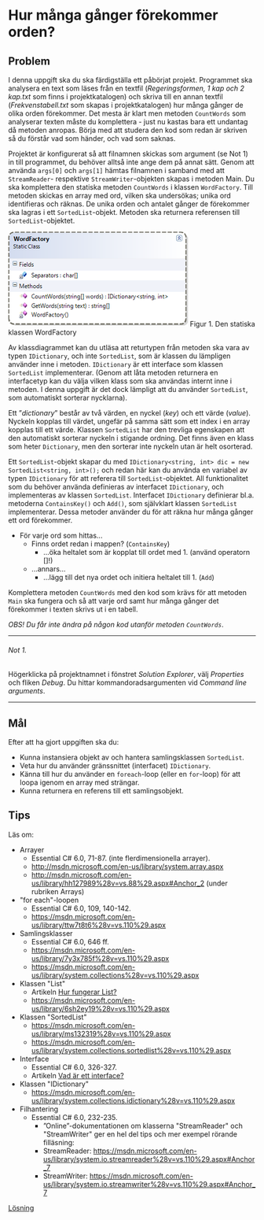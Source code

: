 # Hur många gånger förekommer orden?

## Problem
I denna uppgift ska du ska färdigställa ett påbörjat projekt. Programmet ska analysera en text som läses från en textfil (_Regeringsformen, 1 kap och 2 kap.txt_ som finns i projektkatalogen) och skriva till en annan textfil (_Frekvenstabell.txt_ som skapas i projektkatalogen) hur många gånger de olika orden förekommer. Det mesta är klart men metoden ```CountWords``` som analyserar texten måste du komplettera - just nu kastas bara ett undantag då metoden anropas. Börja med att studera den kod som redan är skriven så du förstår vad som händer, och vad som saknas.

Projektet är konfigurerat så att filnamnen skickas som argument (se Not 1) in till programmet, du behöver alltså inte ange dem på annat sätt. Genom att använda ```args[0]``` och ```args[1]``` hämtas filnamnen i samband med att ```StreamReader```- respektive ```StreamWriter```-objekten skapas i metoden Main. Du ska komplettera den statiska metoden ```CountWords``` i klassen ```WordFactory```. Till metoden skickas en array med ord, vilken ska undersökas; unika ord identifieras och räknas. De unika orden och antalet gånger de förekommer ska lagras i ett ```SortedList```-objekt. Metoden ska returnera referensen till ```SortedList```-objektet.

![Den statiska klassen `WordFactory`](bilder/WordFactoryClass.png)
Figur 1. Den statiska klassen WordFactory
 
Av klassdiagrammet kan du utläsa att returtypen från metoden ska vara av typen ```IDictionary```, och inte ```SortedList```, som är klassen du lämpligen använder inne i metoden. ```IDictionary``` är ett interface som klassen ```SortedList``` implementerar. (Genom att låta metoden returnera en interfacetyp kan du välja vilken klass som ska användas internt inne i metoden. I denna uppgift är det dock lämpligt att du använder ```SortedList```, som automatiskt sorterar nycklarna).

Ett ”_dictionary_” består av två värden, en nyckel (_key_) och ett värde (_value_). Nyckeln kopplas till värdet, ungefär på samma sätt som ett index i en array kopplas till ett värde. Klassen ```SortedList``` har den trevliga egenskapen att den automatiskt sorterar nyckeln i stigande ordning. Det finns även en klass som heter ```Dictionary```, men den sorterar inte nyckeln utan är helt osorterad.

Ett ```SortedList```-objekt skapar du med ```IDictionary<string, int> dic = new SortedList<string, int>();``` och redan här kan du använda en variabel av typen ```IDictionary``` för att referera till ```SortedList```-objektet. All funktionalitet som du behöver använda definieras av interfacet ```IDictionary```, och implementeras av klassen ```SortedList```.
Interfacet ```IDictionary``` definierar bl.a. metoderna ```ContainsKey()``` och ```Add()```, som självklart klassen ```SortedList``` implementerar. Dessa metoder använder du för att räkna hur många gånger ett ord förekommer.

+ För varje ord som hittas...
	+ Finns ordet redan i mappen? (```ContainsKey```)
		+ ...öka heltalet som är kopplat till ordet med 1. (använd operatorn []!)
	+ ...annars...
		+ ...lägg till det nya ordet och initiera heltalet till 1. (```Add```)

Komplettera metoden ```CountWords``` med den kod som krävs för att metoden ```Main``` ska fungera och så att varje ord samt hur många gånger det förekommer i texten skrivs ut i en tabell. 

_OBS! Du får inte ändra på någon kod utanför metoden ```CountWords```_.

___
###### Not 1. <a id="note-1"></a>
Högerklicka på projektnamnet i fönstret _Solution Explorer_, välj _Properties_ och fliken _Debug_. Du hittar kommandoradsargumenten vid _Command line arguments_.
___

## Mål

Efter att ha gjort uppgiften ska du:

- Kunna instansiera objekt av och hantera samlingsklassen ```SortedList```.
- Veta hur du använder gränssnittet (interfacet) ```IDictionary```.
- Känna till hur du använder en ```foreach```-loop (eller en ```for```-loop) för att loopa igenom en array med strängar.
- Kunna returnera en referens till ett samlingsobjekt.

## Tips

Läs om:

+ Arrayer
	- Essential C# 6.0, 71-87. (inte flerdimensionella arrayer).
	- http://msdn.microsoft.com/en-us/library/system.array.aspx
	- http://msdn.microsoft.com/en-us/library/hh127989%28v=vs.88%29.aspx#Anchor_2 (under rubriken Arrays)
+ "for each"-loopen
	+ Essential C# 6.0, 109, 140-142.
	+ https://msdn.microsoft.com/en-us/library/ttw7t8t6%28v=vs.110%29.aspx
+ Samlingsklasser
	+ Essential C# 6.0, 646 ff.
	+ https://msdn.microsoft.com/en-us/library/7y3x785f%28v=vs.110%29.aspx
	+ https://msdn.microsoft.com/en-us/library/system.collections%28v=vs.110%29.aspx
+ Klassen "List"
	+ Artikeln [Hur fungerar List<T>?](hur-fungerar-list.pdf "Samlingsklassen List")
	+ https://msdn.microsoft.com/en-us/library/6sh2ey19%28v=vs.110%29.aspx
+ Klassen "SortedList"
	+ https://msdn.microsoft.com/en-us/library/ms132319%28v=vs.110%29.aspx
	+ https://msdn.microsoft.com/en-us/library/system.collections.sortedlist%28v=vs.110%29.aspx
+ Interface
	+ Essential C# 6.0, 326-327.
	+ Artikeln [Vad är ett interface?](vad-ar-ett-interface.pdf "Interface")    
+ Klassen "IDictionary"
	+ https://msdn.microsoft.com/en-us/library/system.collections.idictionary%28v=vs.110%29.aspx 
+ Filhantering
  + Essential C# 6.0, 232-235.
	+ ”Online”-dokumentationen om klasserna "StreamReader" och "StreamWriter" ger en hel del tips och mer exempel rörande filläsning:
	+ StreamReader: https://msdn.microsoft.com/en-us/library/system.io.streamreader%28v=vs.110%29.aspx#Anchor_7
	+ StreamWriter: https://msdn.microsoft.com/en-us/library/system.io.streamwriter%28v=vs.110%29.aspx#Anchor_7

[Lösning](losning/README.md)
